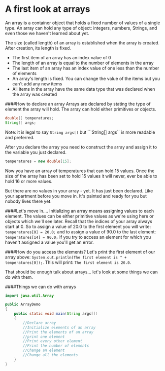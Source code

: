 # A first look at arrays

An array is a container object that holds a fixed number of values of a single type. An array can hold any type of object: integers, numbers, Strings, and even those we haven't learned about yet.

The size (called length) of an array is established when the array is created. After creation, its length is fixed.

* The first item of an array has an index value of 0
* The length of an array is equal to the number of elements in the array
* The last item of an array has an index value of one less than the number of elements
* An array's length is fixed. You can change the value of the items but you can't add any new items
* All items in the array have the same data type that was declared when the array was created

####How to declare an array
Arrays are declared by stating the type of element the array will hold. The array can hold either primitives or objects.
```java
double[] temperatures;
String[] args;
```
Note: it is legal to say ```String args[]``` but ```String[] args`` is more readable and preferred.

After you declare the array you need to construct the array and assign it to the variable you just declared.
```java
temperatures = new double[15];
```
Now you have an array of temperatures that can hold 15 values. Once the size of the array has been set to hold 15 values it will never, ever be able to hold 16 or more values. 

But there are no values in your array - yet. It has just been declared. Like your apartment before you move in. It's painted and ready for you but nobody lives there yet.

####Let's move in....
Initializing an array means assigning values to each element. The values can be either primitive values as we're using here or objects which we'll see later. Recall that the indices of your array always start at 0. So to assign a value of 20.0 to the first element you will write: 
```temperatures[0] = 20.0;```
and to assign a value of 90.0 to the last element: 
```temperatures[14] = 90.0;```
If you try to access an element for which you haven't assigned a value you'll get an error.

####How do you access the elements?
Let's print the first element of our array above: 
```System.out.println(The first element is " + temperatures[0]);```. This will print: ```The first element is 20.0```.

That should be enough talk about arrays... let's look at some things we can do with them.

####Things we can do with arrays
```java 
import java.util.Array

public ArrayDemo
{
    public static void main(String args[])
    {
        //Declare array
        //Initialize elements of an array
        //Print the elements of an array
        //print one element
        //Print every other element
        //Print the number of elements
        //Change an element
        //Change all the elements
    }
}
```